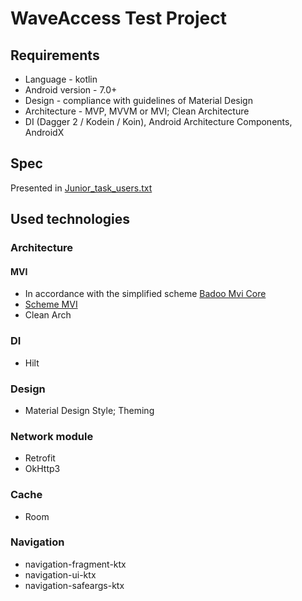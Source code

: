 # WaveAccess Test Project

## Requirements
- Language - kotlin
- Android version - 7.0+
- Design - compliance with guidelines of Material Design
- Architecture - MVP, MVVM or MVI; Clean Architecture
- DI (Dagger 2 / Kodein / Koin), Android Architecture Components, AndroidX

## Spec
Presented in [Junior_task_users.txt](https://github.com/NoGe4Ek/TestWaveAccess/blob/master/Junior_task_users.txt)

## Used technologies
### Architecture
#### MVI
- In accordance with the simplified scheme [Badoo Mvi Core](https://badoo.github.io/MVICore/)
- [Scheme MVI](https://habr.com/ru/company/badoo/blog/429728/)
- Clean Arch

### DI
- Hilt

### Design
- Material Design Style; Theming

### Network module
- Retrofit
- OkHttp3

### Cache
- Room

### Navigation
- navigation-fragment-ktx
- navigation-ui-ktx
- navigation-safeargs-ktx
